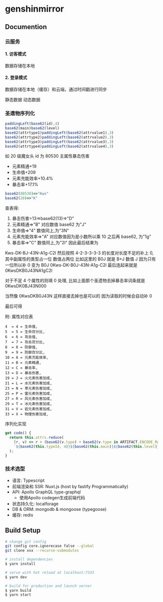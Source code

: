 # genshinmirror

## Documention

### 云服务

#### 1. 访客模式

数据存储在本地

#### 2. 登录模式

数据存储在本地（缓存）和云端，通过时间戳进行同步

静态数据 动态数据

### 圣遗物序列化

```js
paddingLeft(base62(id),4)
base62(main)base62(level)
base62(attrtype1)paddingLeft(base62(attrvalue1),3)
base62(attrtype2)paddingLeft(base62(attrvalue2),3)
base62(attrtype3)paddingLeft(base62(attrvalue3),3)
base62(attrtype4)paddingLeft(base62(attrvalue4),3)
```

如 20 级魔女头 id 为 80530 主属性暴击伤害

- 元素精通+19
- 生命值+209
- 元素充能效率+10.4%
- 暴击率+17.1%

```js
base62(80530)=>"Kws"
base62(20)=>"K"
```

查表得:

1. 暴击伤害=13=>base62(13)=>"D"
2. 元素精通=>"B" 对应数值 base62 为"J"
3. 生命值=>"4" 数值同上,为"3N"
4. 元素充能效率=>"A" 对应数值因为是小数所以乘 10 之后再 base62, 为"1g"
5. 暴击率=>"C" 数值同上,为"2l"
   因此最后结果为

Kws-DK-BJ-43N-A1g-C2l
然后按照 4-2-3-3-3-3 的长度对长度不足的补上 0, 其中副属性的类型占一位 数值占两位 比如这里的 B0J 就是 B+J 数值 J 因为只有一位所以补 0 变为 B0J
0Kws-DK-B0J-43N-A1g-C2l
最后连起来就是
0KwsDKB0J43NA1gC2l

对于不足 4 个属性的则填 0 处理, 比如上面那个圣遗物去掉暴击率词条就是 0KwsDK0BJ43N000

当然像 0KwsDKB0J43N 这样直接去掉也是可以的 因为读取的时候会自动补 0

最后可得

附: 属性对应表

```
4  = 4 = 生命值,
5  = 5 = 生命百分比,
6  = 6 = 攻击值,
7  = 7 = 攻击百分比,
8  = 8 = 防御值,
9  = 9 = 防御百分比,
10 = A = 元素充能效率,
11 = B = 元素精通,
12 = C = 暴击率,
13 = D = 暴击伤害,
19 = J = 火元素伤害加成,
21 = L = 水元素伤害加成,
23 = N = 草元素伤害加成,
25 = P = 雷元素伤害加成,
27 = R = 风元素伤害加成,
29 = T = 冰元素伤害加成,
31 = V = 岩元素伤害加成,
33 = X = 物理伤害加成,
```

序列化实现

```ts
get code() {
  return this.attrs.reduce(
    (r, v) => r + (base62(v.type) + base62(v.type in ARTIFACT.ENCODE_RATIO ? v.value : v.value * 1e3, 2)),
    `${base62(this.typeId, 4)}${base62(this.main)}${base62(this.level)}`
  );
}
```

### 技术选型

- 语言: Typescript
- 前端渲染和 SSR: Nuxt.js (host by fastify Programmatically)
- API: Apollo GraphQL type-graphql
  - 使用Apollo codegen生成前端代码
- 状态持久化: localforage
- DB & ORM: mongodb & mongoose (typegoose)
- 缓存: redis

## Build Setup

```bash
# change git config
git config core.ignorecase false --global
git clone xxx --recurse-submodules

# install dependencies
$ yarn install

# serve with hot reload at localhost:7333
$ yarn dev

# build for production and launch server
$ yarn build
$ yarn start

```
